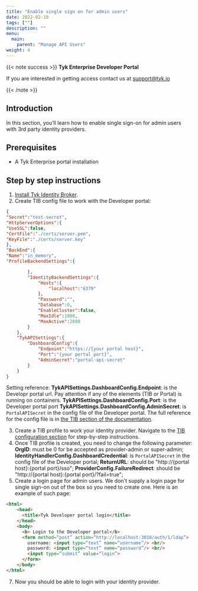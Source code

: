 ```yaml
---
title: "Enable single sign on for admin users"
date: 2022-02-10
tags: [""]
description: ""
menu:
  main:
    parent: "Manage API Users"
weight: 4
---
```


{{< note success >}}
**Tyk Enterprise Developer Portal**

If you are interested in getting access contact us at [support@tyk.io](<mailto:support@tyk.io?subject=Tyk Enterprise Portal Beta>)

{{< /note >}}

## Introduction

In this section, you’ll learn how to enable single sign-on for admin users with 3rd party identity providers.

## Prerequisites

- A Tyk Enterprise portal installation

## Step by step instructions

1. [Install Tyk Identity Broker](/docs/tyk-stack/tyk-identity-broker/getting-started/).
2. Create TIB config file to work with the Developer portal:
```json
{
"Secret":"test-secret",
"HttpServerOptions":{
"UseSSL":false,
"CertFile":"./certs/server.pem",
"KeyFile":"./certs/server.key"
},
"BackEnd":{
"Name":"in_memory",
"ProfileBackendSettings":{

        },
        "IdentityBackendSettings":{
            "Hosts":{
                "localhost":"6379"
            },
            "Password":"",
            "Database":0,
            "EnableCluster":false,
            "MaxIdle":1000,
            "MaxActive":2000
        }
    },
    "TykAPISettings":{
        "DashboardConfig":{
            "Endpoint":"https://{your portal host}",
            "Port":"{your portal port}",
            "AdminSecret":"portal-api-secret"
        }
    }
}
```
Setting reference:
**TykAPISettings.DashboardConfig.Endpoint**: is the Developr portal url. Pay attention if any of the elements (TIB or Portal) is running on containers.
**TykAPISettings.DashboardConfig.Port**: is the Developer portal port
**TykAPISettings.DashboardConfig.AdminSecret**: is `PortalAPISecret` in the config file of the Developer portal.
The full reference for the config file is in [the TIB section of the documentation](/docs/tyk-configuration-reference/tyk-identity-broker-configuration).

3. Create a TIB profile to work your identity provider. Navigate to the [TIB configuration section](/docs/advanced-configuration/integrate/sso/) for step-by-step instructions.
4. Once TIB profile is created, you need to change the following parameter:
**OrgID**: must be 0 for be accepted as provider-admin or super-admin;
**IdentityHandlerConfig.DashboardCredential**:  is `PortalAPISecret` in the config file of the Developer portal;
**ReturnURL**: should be "http://{portal host}:{portal port}/sso";
**ProviderConfig.FailureRedirect**: should be "http://{portal host}:{portal port}/?fail=true";
5. Create a login page for admin users. We don't supply a login page for single sign-on out of the box so you need to create one.
Here is an example of such page:
```html
<html>
    <head>
      <title>Tyk Developer portal login</title>
    </head>
    <body>
      <b> Login to the Developer portal</b>
      <form method=“post” action=“http://localhost:3010/auth/1/ldap”>
        username: <input type=“text” name=“username”/> <br/>
        password: <input type=“text” name=“password”/> <br/>
        <input type=“submit” value=“login”>
      </form>
    </body>
</html>

```
7. Now you should be able to login with your identity provider.